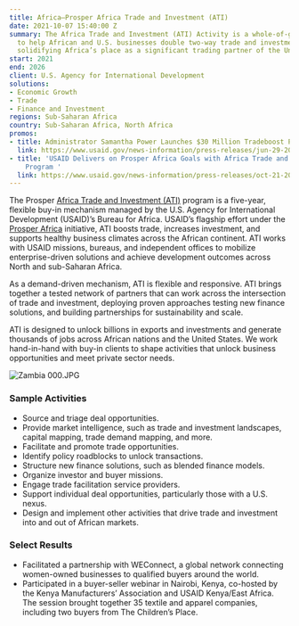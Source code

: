 ```yaml
---
title: Africa—Prosper Africa Trade and Investment (ATI)
date: 2021-10-07 15:40:00 Z
summary: The Africa Trade and Investment (ATI) Activity is a whole-of-government platform
  to help African and U.S. businesses double two-way trade and investment, thereby
  solidifying Africa’s place as a significant trading partner of the United States.
start: 2021
end: 2026
client: U.S. Agency for International Development
solutions:
- Economic Growth
- Trade
- Finance and Investment
regions: Sub-Saharan Africa
country: Sub-Saharan Africa, North Africa
promos:
- title: Administrator Samantha Power Launches $30 Million Tradeboost Program
  link: https://www.usaid.gov/news-information/press-releases/jun-29-2022-administrator-samantha-power-launches-30-million-tradeboost-program
- title: 'USAID Delivers on Prosper Africa Goals with Africa Trade and Investment
    Program '
  link: https://www.usaid.gov/news-information/press-releases/oct-21-2021-usaid-delivers-prosper-africa-goals-africa-trade-and-investment
---
```


The Prosper [Africa Trade and Investment (ATI)](https://www.atiprogram.com/) program is a five-year, flexible buy-in mechanism managed by the U.S. Agency for International Development (USAID)’s Bureau for Africa. USAID’s flagship effort under the [Prosper Africa](https://www.prosperafrica.gov/) initiative, ATI boosts trade, increases investment, and supports healthy business climates across the African continent. ATI works with USAID missions, bureaus, and independent offices to mobilize enterprise-driven solutions and achieve development outcomes across North and sub-Saharan Africa.  

As a demand-driven mechanism, ATI is flexible and responsive. ATI brings together a tested network of partners that can work across the intersection of trade and investment, deploying proven approaches testing new finance solutions, and building partnerships for sustainability and scale.

ATI is designed to unlock billions in exports and investments and generate thousands of jobs across African nations and the United States. We work hand-in-hand with buy-in clients to shape activities that unlock business opportunities and meet private sector needs. 
  
![Zambia 000.JPG](/uploads/Zambia%20000.JPG)

### Sample Activities

* Source and triage deal opportunities.
* Provide market intelligence, such as trade and investment landscapes, capital mapping, trade demand mapping, and more.
* Facilitate and promote trade opportunities.
* Identify policy roadblocks to unlock transactions.
* Structure new finance solutions, such as blended finance models.
* Organize investor and buyer missions.
* Engage trade facilitation service providers.
* Support individual deal opportunities, particularly those with a U.S. nexus. 
* Design and implement other activities that drive trade and investment into and out of African markets. 

### Select Results

* Facilitated a partnership with WEConnect, a global network connecting women-owned businesses to qualified buyers around the world. 
* Participated in a buyer-seller webinar in Nairobi, Kenya, co-hosted by the Kenya Manufacturers’ Association and USAID Kenya/East Africa. The session brought together 35 textile and apparel companies, including two buyers from The Children’s Place. 